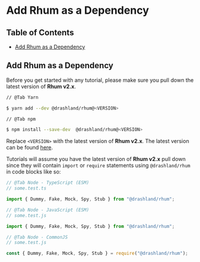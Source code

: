 # Add Rhum as a Dependency

## Table of Contents

- [Add Rhum as a Dependency](#add-rhum-as-a-dependency)

## Add Rhum as a Dependency

Before you get started with any tutorial, please make sure you pull down the
latest version of **Rhum v2.x**.

```bash
// @Tab Yarn

$ yarn add --dev @drashland/rhum@<VERSION>

// @Tab npm

$ npm install --save-dev  @drashland/rhum@<VERSION>
```

Replace `<VERSION>` with the latest version of **Rhum v2.x**. The latest version
can be found [here](https://github.com/drashland/rhum/releases/latest).

Tutorials will assume you have the latest version of **Rhum v2.x** pull down
since they will contain `import` or `require` statements using `@drashland/rhum`
in code blocks like so:

```typescript
// @Tab Node - TypeScript (ESM)
// some.test.ts

import { Dummy, Fake, Mock, Spy, Stub } from "@drashland/rhum";

// @Tab Node - JavaScript (ESM)
// some.test.js

import { Dummy, Fake, Mock, Spy, Stub } from "@drashland/rhum";

// @Tab Node - CommonJS
// some.test.js

const { Dummy, Fake, Mock, Spy, Stub } = require("@drashland/rhum");
```
